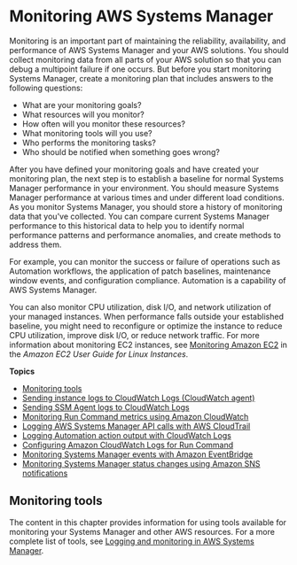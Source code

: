 # Monitoring AWS Systems Manager<a name="monitoring"></a>

Monitoring is an important part of maintaining the reliability, availability, and performance of AWS Systems Manager and your AWS solutions\. You should collect monitoring data from all parts of your AWS solution so that you can debug a multipoint failure if one occurs\. But before you start monitoring Systems Manager, create a monitoring plan that includes answers to the following questions: 
+ What are your monitoring goals?
+ What resources will you monitor?
+ How often will you monitor these resources?
+ What monitoring tools will you use?
+ Who performs the monitoring tasks?
+ Who should be notified when something goes wrong?

After you have defined your monitoring goals and have created your monitoring plan, the next step is to establish a baseline for normal Systems Manager performance in your environment\. You should measure Systems Manager performance at various times and under different load conditions\. As you monitor Systems Manager, you should store a history of monitoring data that you've collected\. You can compare current Systems Manager performance to this historical data to help you to identify normal performance patterns and performance anomalies, and create methods to address them\.

For example, you can monitor the success or failure of operations such as Automation workflows, the application of patch baselines, maintenance window events, and configuration compliance\. Automation is a capability of AWS Systems Manager\.

You can also monitor CPU utilization, disk I/O, and network utilization of your managed instances\. When performance falls outside your established baseline, you might need to reconfigure or optimize the instance to reduce CPU utilization, improve disk I/O, or reduce network traffic\. For more information about monitoring EC2 instances, see [Monitoring Amazon EC2](https://docs.aws.amazon.com/AWSEC2/latest/UserGuide/monitoring_ec2.html) in the *Amazon EC2 User Guide for Linux Instances*\.

**Topics**
+ [Monitoring tools](#monitoring-tools)
+ [Sending instance logs to CloudWatch Logs \(CloudWatch agent\)](monitoring-cloudwatch-agent.md)
+ [Sending SSM Agent logs to CloudWatch Logs](monitoring-ssm-agent.md)
+ [Monitoring Run Command metrics using Amazon CloudWatch](monitoring-cloudwatch-metrics.md)
+ [Logging AWS Systems Manager API calls with AWS CloudTrail](monitoring-cloudtrail-logs.md)
+ [Logging Automation action output with CloudWatch Logs](automation-action-logging.md)
+ [Configuring Amazon CloudWatch Logs for Run Command](sysman-rc-setting-up-cwlogs.md)
+ [Monitoring Systems Manager events with Amazon EventBridge](monitoring-eventbridge-events.md)
+ [Monitoring Systems Manager status changes using Amazon SNS notifications](monitoring-sns-notifications.md)

## Monitoring tools<a name="monitoring-tools"></a>

The content in this chapter provides information for using tools available for monitoring your Systems Manager and other AWS resources\. For a more complete list of tools, see [Logging and monitoring in AWS Systems Manager](logging-and-monitoring.md)\.